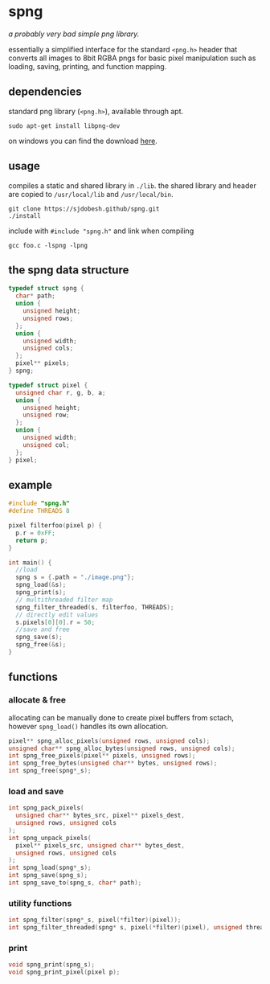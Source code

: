 # spng
*a probably very bad simple png library.*

essentially a simplified interface for the standard `<png.h>` header that converts all images to 8bit RGBA pngs for basic pixel manipulation such as loading, saving, printing, and function mapping.

## dependencies
standard png library (`<png.h>`), available through apt. 
```
sudo apt-get install libpng-dev
```
on windows you can find the download [here](https://gnuwin32.sourceforge.net/packages/libpng.htm).

## usage
compiles a static and shared library in `./lib`. the shared library and header are copied to `/usr/local/lib` and `/usr/local/bin`.

```
git clone https://sjdobesh.github/spng.git
./install
```

include with `#include "spng.h"` and link when compiling

```
gcc foo.c -lspng -lpng
```

## the spng data structure
```c
typedef struct spng {
  char* path;
  union {
    unsigned height;
    unsigned rows;
  };
  union {
    unsigned width;
    unsigned cols;
  };
  pixel** pixels;
} spng;

typedef struct pixel {
  unsigned char r, g, b, a;
  union {
    unsigned height;
    unsigned row;
  };
  union {
    unsigned width;
    unsigned col;
  };
} pixel;
```

## example
```c
#include "spng.h"
#define THREADS 8

pixel filterfoo(pixel p) {
  p.r = 0xFF;
  return p;
}

int main() {
  //load
  spng s = {.path = "./image.png"};
  spng_load(&s);
  spng_print(s);
  // multithreaded filter map
  spng_filter_threaded(s, filterfoo, THREADS);
  // directly edit values
  s.pixels[0][0].r = 50;
  //save and free
  spng_save(s);
  spng_free(&s);
}
```

## functions

### allocate & free
allocating can be manually done to create pixel buffers from sctach, however `spng_load()` handles its own allocation.
```c
pixel** spng_alloc_pixels(unsigned rows, unsigned cols);
unsigned char** spng_alloc_bytes(unsigned rows, unsigned cols);
int spng_free_pixels(pixel** pixels, unsigned rows);
int spng_free_bytes(unsigned char** bytes, unsigned rows);
int spng_free(spng*_s);
```

### load and save

```c
int spng_pack_pixels(
  unsigned char** bytes_src, pixel** pixels_dest,
  unsigned rows, unsigned cols
);
int spng_unpack_pixels(
  pixel** pixels_src, unsigned char** bytes_dest,
  unsigned rows, unsigned cols
);
int spng_load(spng*_s);
int spng_save(spng_s);
int spng_save_to(spng_s, char* path);
```

### utility functions
```c
int spng_filter(spng*_s, pixel(*filter)(pixel));
int spng_filter_threaded(spng* s, pixel(*filter)(pixel), unsigned thread_count);

```

### print
```c
void spng_print(spng_s);
void spng_print_pixel(pixel p);
```

